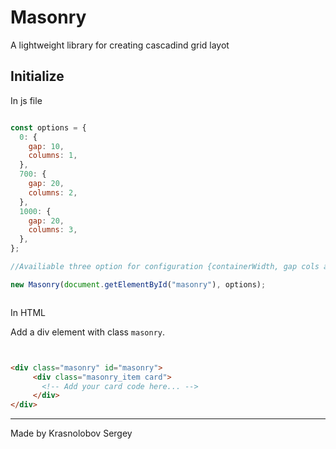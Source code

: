
# Masonry

A lightweight library for creating cascadind grid layot

## Initialize
In js file

``` js

const options = {
  0: {
    gap: 10,
    columns: 1,
  },
  700: {
    gap: 20,
    columns: 2,
  },
  1000: {
    gap: 20,
    columns: 3,
  },
};

//Availiable three option for configuration {containerWidth, gap cols and cols number}

new Masonry(document.getElementById("masonry"), options);



```

In HTML

Add a div element with class `masonry`. 

``` html


<div class="masonry" id="masonry">
     <div class="masonry_item card">
       <!-- Add your card code here... -->
     </div> 
</div>
```


* * *

Made by Krasnolobov Sergey
